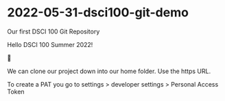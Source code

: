 # 2022-05-31-dsci100-git-demo
Our first DSCI 100 Git Repository

Hello DSCI 100 Summer 2022!

🐰

We can clone our project down into our home folder. 
Use the https URL.

To create a PAT you go to settings > developer settings > Personal Access Token
